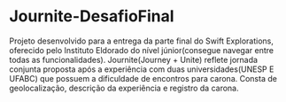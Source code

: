 # Journite-DesafioFinal
Projeto desenvolvido para a entrega da parte final do Swift Explorations, oferecido pelo Instituto Eldorado do nível júnior(consegue navegar entre todas as funcionalidades).  Journite(Journey + Unite) reflete jornada conjunta proposta após a experiência com duas universidades(UNESP E UFABC) que possuem a dificuldade de encontros para carona. Consta de geolocalização, descrição da experiência e registro da carona.
